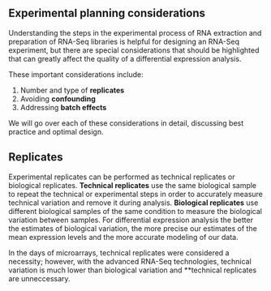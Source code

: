 ## Experimental planning considerations

Understanding the steps in the experimental process of RNA extraction and preparation of RNA-Seq libraries is helpful for designing an RNA-Seq experiment, but there are special considerations that should be highlighted that can greatly affect the quality of a differential expression analysis. 

These important considerations include:

1. Number and type of **replicates**
2. Avoiding **confounding**
3. Addressing **batch effects**

We will go over each of these considerations in detail, discussing best practice and optimal design.

## Replicates

Experimental replicates can be performed as technical replicates or biological replicates. **Technical replicates** use the same biological sample to repeat the technical or experimental steps in order to accurately measure technical variation and remove it during analysis. **Biological replicates** use different biological samples of the same condition to measure the biological variation between samples. For differential expression analysis the better the estimates of biological variation, the more precise our estimates of the mean expression levels and the more accurate modeling of our data.


In the days of microarrays, technical replicates were considered a necessity; however, with the advanced RNA-Seq technologies, technical variation is much lower than biological variation and **technical replicates are unneccessary.
